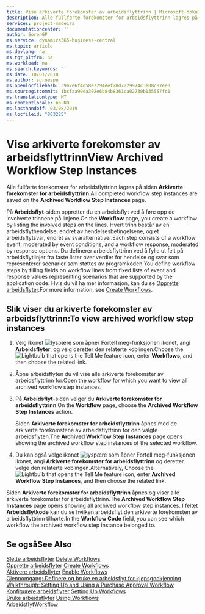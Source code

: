 ```yaml
---
title: Vise arkiverte forekomster av arbeidsflyttrinn | Microsoft-dokumentasjon
description: Alle fullførte forekomster for arbeidsflyttrinn lagres på siden **Arkiverte forekomster for arbeidsflyttrinn**.
services: project-madeira
documentationcenter: ''
author: SorenGP
ms.service: dynamics365-business-central
ms.topic: article
ms.devlang: na
ms.tgt_pltfrm: na
ms.workload: na
ms.search.keywords: ''
ms.date: 10/01/2018
ms.author: sgroespe
ms.openlocfilehash: 3967e6f4d58e7294eef28d7229974c3e08c87ee0
ms.sourcegitcommit: 1bcfaa99ea302e6b84b8361ca02730b135557fc1
ms.translationtype: HT
ms.contentlocale: nb-NO
ms.lasthandoff: 03/08/2019
ms.locfileid: "803225"
---
```

# <a name="view-archived-workflow-step-instances"></a><span data-ttu-id="ac752-103">Vise arkiverte forekomster av arbeidsflyttrinn</span><span class="sxs-lookup"><span data-stu-id="ac752-103">View Archived Workflow Step Instances</span></span>
<span data-ttu-id="ac752-104">Alle fullførte forekomster for arbeidsflyttrinn lagres på siden **Arkiverte forekomster for arbeidsflyttrinn**.</span><span class="sxs-lookup"><span data-stu-id="ac752-104">All completed workflow step instances are saved on the **Archived Workflow Step Instances** page.</span></span>  

 <span data-ttu-id="ac752-105">På **Arbeidsflyt**-siden oppretter du en arbeidsflyt ved å føre opp de involverte trinnene på linjene.</span><span class="sxs-lookup"><span data-stu-id="ac752-105">On the **Workflow** page, you create a workflow by listing the involved steps on the lines.</span></span> <span data-ttu-id="ac752-106">Hvert trinn består av en arbeidsflythendelse, endret av hendelsesbetingelsene, og et arbeidsflytsvar, endret av svaralternativer.</span><span class="sxs-lookup"><span data-stu-id="ac752-106">Each step consists of a workflow event, moderated by event conditions, and a workflow response, moderated by response options.</span></span> <span data-ttu-id="ac752-107">Du definerer arbeidsflyttrinn ved å fylle ut felt på arbeidsflytlinjer fra faste lister over verdier for hendelse og svar som representerer scenarier som støttes av programkoden.</span><span class="sxs-lookup"><span data-stu-id="ac752-107">You define workflow steps by filling fields on workflow lines from fixed lists of event and response values representing scenarios that are supported by the application code.</span></span> <span data-ttu-id="ac752-108">Hvis du vil ha mer informasjon, kan du se [Opprette arbeidsflyter](across-how-to-create-workflows.md).</span><span class="sxs-lookup"><span data-stu-id="ac752-108">For more information, see [Create Workflows](across-how-to-create-workflows.md).</span></span>  

## <a name="to-view-archived-workflow-step-instances"></a><span data-ttu-id="ac752-109">Slik viser du arkiverte forekomster av arbeidsflyttrinn:</span><span class="sxs-lookup"><span data-stu-id="ac752-109">To view archived workflow step instances</span></span>  
1.  <span data-ttu-id="ac752-110">Velg ikonet ![lyspære som åpner Fortell meg-funksjonen](media/ui-search/search_small.png "Fortell hva du vil gjøre") ikonet, angi **Arbeidsflyter**, og velg deretter den relaterte koblingen.</span><span class="sxs-lookup"><span data-stu-id="ac752-110">Choose the ![Lightbulb that opens the Tell Me feature](media/ui-search/search_small.png "Tell me what you want to do") icon, enter **Workflows**, and then choose the related link.</span></span>  
2.  <span data-ttu-id="ac752-111">Åpne arbeidsflyten du vil vise alle arkiverte forekomster av arbeidsflyttrinn for.</span><span class="sxs-lookup"><span data-stu-id="ac752-111">Open the workflow for which you want to view all archived workflow step instances.</span></span>  
3.  <span data-ttu-id="ac752-112">På **Arbeidsflyt**-siden velger du **Arkiverte forekomster for arbeidsflyttrinn**.</span><span class="sxs-lookup"><span data-stu-id="ac752-112">On the **Workflow** page, choose the **Archived Workflow Step Instances** action.</span></span>  

    <span data-ttu-id="ac752-113">Siden **Arkiverte forekomster for arbeidsflyttrinn** åpnes med de arkiverte forekomstene av arbeidsflyttrinn for den valgte arbeidsflyten.</span><span class="sxs-lookup"><span data-stu-id="ac752-113">The **Archived Workflow Step Instances** page opens showing the archived workflow step instances of the selected workflow.</span></span>  
4.  <span data-ttu-id="ac752-114">Du kan også velge ikonet ![lyspære som åpner Fortell meg-funksjonen](media/ui-search/search_small.png "Fortell hva du vil gjøre") ikonet, angi **Arkiverte forekomster for arbeidsflyttrinn** og deretter velge den relaterte koblingen.</span><span class="sxs-lookup"><span data-stu-id="ac752-114">Alternatively, Choose the ![Lightbulb that opens the Tell Me feature](media/ui-search/search_small.png "Tell me what you want to do") icon, enter **Archived Workflow Step Instances**, and then choose the related link.</span></span>  

<span data-ttu-id="ac752-115">Siden **Arkiverte forekomster for arbeidsflyttrinn** åpnes og viser alle arkiverte forekomster for arbeidsflyttrinn.</span><span class="sxs-lookup"><span data-stu-id="ac752-115">The **Archived Workflow Step Instances** page opens showing all archived workflow step instances.</span></span> <span data-ttu-id="ac752-116">I feltet **Arbeidsflytkode** kan du se hvilken arbeidsflyt den arkiverte forekomsten av arbeidsflyttrinn tilhørte.</span><span class="sxs-lookup"><span data-stu-id="ac752-116">In the **Workflow Code** field, you can see which workflow the archived workflow step instance belonged to.</span></span>  

## <a name="see-also"></a><span data-ttu-id="ac752-117">Se også</span><span class="sxs-lookup"><span data-stu-id="ac752-117">See Also</span></span>  
 <span data-ttu-id="ac752-118">[Slette arbeidsflyter](across-how-to-delete-workflows.md) </span><span class="sxs-lookup"><span data-stu-id="ac752-118">[Delete Workflows](across-how-to-delete-workflows.md) </span></span>  
 <span data-ttu-id="ac752-119">[Opprette arbeidsflyter](across-how-to-create-workflows.md) </span><span class="sxs-lookup"><span data-stu-id="ac752-119">[Create Workflows](across-how-to-create-workflows.md) </span></span>  
 <span data-ttu-id="ac752-120">[Aktivere arbeidsflyter](across-how-to-enable-workflows.md) </span><span class="sxs-lookup"><span data-stu-id="ac752-120">[Enable Workflows](across-how-to-enable-workflows.md) </span></span>  
 <span data-ttu-id="ac752-121">[Gjennomgang: Definere og bruke en arbeidsflyt for kjøpsgodkjenning](walkthrough-setting-up-and-using-a-purchase-approval-workflow.md) </span><span class="sxs-lookup"><span data-stu-id="ac752-121">[Walkthrough: Setting Up and Using a Purchase Approval Workflow](walkthrough-setting-up-and-using-a-purchase-approval-workflow.md) </span></span>  
 <span data-ttu-id="ac752-122">[Konfigurere arbeidsflyter](across-set-up-workflows.md) </span><span class="sxs-lookup"><span data-stu-id="ac752-122">[Setting Up Workflows](across-set-up-workflows.md) </span></span>  
 <span data-ttu-id="ac752-123">[Bruke arbeidsflyter](across-use-workflows.md) </span><span class="sxs-lookup"><span data-stu-id="ac752-123">[Using Workflows](across-use-workflows.md) </span></span>  
 [<span data-ttu-id="ac752-124">Arbeidsflyt</span><span class="sxs-lookup"><span data-stu-id="ac752-124">Workflow</span></span>](across-workflow.md)
